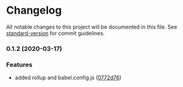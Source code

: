 # Changelog

All notable changes to this project will be documented in this file. See [standard-version](https://github.com/conventional-changelog/standard-version) for commit guidelines.

### 0.1.2 (2020-03-17)


### Features

* added rollup and babel.config.js ([0772d76](https://github.com/gcaaa31928/vue-lazy-ref/commit/0772d76517a64d443f36a2d0a92819b61ef5e50a))

